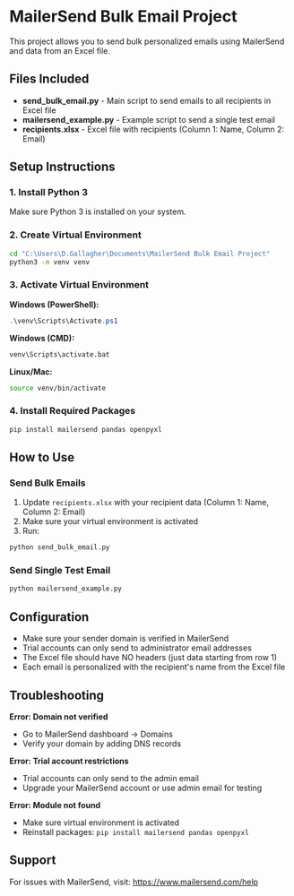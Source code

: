 # MailerSend Bulk Email Project

This project allows you to send bulk personalized emails using MailerSend and data from an Excel file.

## Files Included

- **send_bulk_email.py** - Main script to send emails to all recipients in Excel file
- **mailersend_example.py** - Example script to send a single test email
- **recipients.xlsx** - Excel file with recipients (Column 1: Name, Column 2: Email)

## Setup Instructions

### 1. Install Python 3
Make sure Python 3 is installed on your system.

### 2. Create Virtual Environment
```bash
cd "C:\Users\D.Gallagher\Documents\MailerSend Bulk Email Project"
python3 -m venv venv
```

### 3. Activate Virtual Environment
**Windows (PowerShell):**
```powershell
.\venv\Scripts\Activate.ps1
```

**Windows (CMD):**
```cmd
venv\Scripts\activate.bat
```

**Linux/Mac:**
```bash
source venv/bin/activate
```

### 4. Install Required Packages
```bash
pip install mailersend pandas openpyxl
```

## How to Use

### Send Bulk Emails
1. Update `recipients.xlsx` with your recipient data (Column 1: Name, Column 2: Email)
2. Make sure your virtual environment is activated
3. Run:
```bash
python send_bulk_email.py
```

### Send Single Test Email
```bash
python mailersend_example.py
```

## Configuration

- Make sure your sender domain is verified in MailerSend
- Trial accounts can only send to administrator email addresses
- The Excel file should have NO headers (just data starting from row 1)
- Each email is personalized with the recipient's name from the Excel file

## Troubleshooting

**Error: Domain not verified**
- Go to MailerSend dashboard → Domains
- Verify your domain by adding DNS records

**Error: Trial account restrictions**
- Trial accounts can only send to the admin email
- Upgrade your MailerSend account or use admin email for testing

**Error: Module not found**
- Make sure virtual environment is activated
- Reinstall packages: `pip install mailersend pandas openpyxl`

## Support

For issues with MailerSend, visit: https://www.mailersend.com/help
